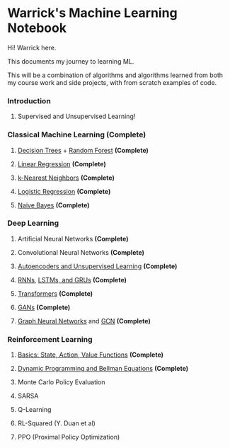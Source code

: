 # Warrick's Machine Learning Notebook
Hi! Warrick here. 

This documents my journey to learning ML. 

This will be a combination of algorithms and algorithms learned from both my course work and side projects, with from scratch examples of code. 

### Introduction 
1. Supervised and Unsupervised Learning!

### Classical Machine Learning (Complete)
1. [Decision Trees](https://github.com/WarrickT/Machine_Learning_Notebook/blob/main/ML_Basics/Decision_Tree.ipynb) + [Random Forest](https://github.com/WarrickT/Machine_Learning_Notebook/blob/main/ML_Basics/Random_Forests.ipynb)  **(Complete)**

2. [Linear Regression](https://github.com/WarrickT/Machine_Learning_Notebook/blob/main/ML_Basics/Linear_Regression.ipynb) **(Complete)**

3. [k-Nearest Neighbors](https://github.com/WarrickT/Machine_Learning_Notebook/blob/main/ML_Basics/k-NN.ipynb) **(Complete)**

4. [Logistic Regression](https://github.com/WarrickT/Machine_Learning_Notebook/blob/main/ML_Basics/Logistic_Regression.ipynb) **(Complete)**

5. [Naive Bayes](https://github.com/WarrickT/Machine_Learning_Notebook/blob/main/ML_Basics/Naive_Bayes.ipynb) **(Complete)**

### Deep Learning
1. Artificial Neural Networks **(Complete)**

2. Convolutional Neural Networks **(Complete)**

3. [Autoencoders and Unsupervised Learning](https://github.com/WarrickT/Machine_Learning_Notebook/blob/main/Deep_Learning/Unsupervised_Learning.ipynb) **(Complete)**

4. [RNNs](https://github.com/WarrickT/Machine_Learning_Notebook/blob/main/Deep_Learning/Recurrent_Neural_Networks_1.ipynb), [LSTMs, and GRUs](https://github.com/WarrickT/Machine_Learning_Notebook/blob/main/Deep_Learning/Recurrent_Neural_Networks_2.ipynb)  **(Complete)**

5. [Transformers](https://github.com/WarrickT/Machine_Learning_Notebook/blob/main/Deep_Learning/Transformers.ipynb) **(Complete)**

6. [GANs](https://github.com/WarrickT/Machine_Learning_Notebook/blob/main/Deep_Learning/GANs.ipynb) **(Complete)**

7. [Graph Neural Networks](https://github.com/WarrickT/Machine_Learning_Notebook/blob/main/Deep_Learning/Graph_Neural_Networks.ipynb) and [GCN](https://github.com/WarrickT/Machine_Learning_Notebook/blob/main/Deep_Learning/GCN_Implementation.ipynb) **(Complete)**

### Reinforcement Learning 

1. [Basics: State, Action, Value Functions](https://github.com/WarrickT/Machine_Learning_Notebook/blob/main/Reinforcement_Learning/Basics.ipynb) **(Complete)**

2. [Dynamic Programming and Bellman Equations](https://github.com/WarrickT/Machine_Learning_Notebook/blob/main/Reinforcement_Learning/DP_and_Bellman_Equations.ipynb) **(Complete)**

3. Monte Carlo Policy Evaluation 

4. SARSA

5. Q-Learning

6. RL-Squared (Y. Duan et al)

7. PPO (Proximal Policy Optimization)
